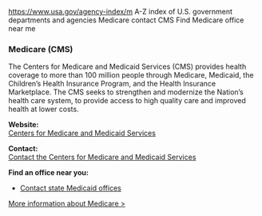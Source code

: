 

https://www.usa.gov/agency-index/m
A-Z index of U.S. government departments and agencies
Medicare contact CMS
Find Medicare office near me

### Medicare (CMS)
The Centers for Medicare and Medicaid Services (CMS) provides health coverage to more than 100 million people through Medicare, Medicaid, the Children’s Health Insurance Program, and the Health Insurance Marketplace. The CMS seeks to strengthen and modernize the Nation’s health care system, to provide access to high quality care and improved health at lower costs.

**Website:**  
[Centers for Medicare and Medicaid Services](https://www.cms.gov/)

**Contact:**  
[Contact the Centers for Medicare and Medicaid Services](https://www.cms.gov/About-CMS/Agency-Information/ContactCMS/index?redirect=/ContactCMS/)

**Find an office near you:**  
* [Contact state Medicaid offices](https://www.medicaid.gov/about-us/contact-us/index.html)

[More information about Medicare >](https://www.usa.gov/agencies/centers-for-medicare-and-medicaid-services)
